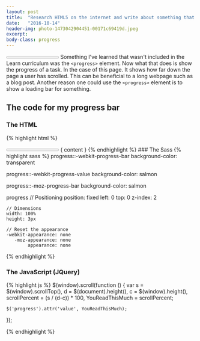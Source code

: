 ```yaml
---
layout: post
title:  "Research HTML5 on the internet and write about something that wasn't discussed in the Learn curriculum."
date:   "2016-10-14"
header-img: photo-1473042904451-00171c69419d.jpeg
excerpt:
body-class: progress
---
```

<progress value="0" max="100"></progress>
Something I've learned that wasn't included in the Learn curriculum was the ```<progress>``` element. Now what that does is show the progress of a task. In the case of this page. It shows how far down the page a user has scrolled. This can be beneficial to a long webpage such as a blog post. Another reason one could use the ```<progress>``` element is to show a loading bar for something.

## The code for my progress bar
### The HTML
{% highlight html %}
  <body>
    <progress value="0" max="100"></progress>
    { content }
  </body>
{% endhighlight %}
### The Sass
{% highlight sass %}
  progress::-webkit-progress-bar
    background-color: transparent

  progress::-webkit-progress-value
    background-color: salmon

  progress::-moz-progress-bar
    background-color: salmon

  progress
    // Positioning
    position: fixed
    left: 0
    top: 0
    z-index: 2

    // Dimensions
    width: 100%
    height: 3px

    // Reset the appearance
    -webkit-appearance: none
       -moz-appearance: none
            appearance: none

{% endhighlight %}

### The JavaScript (JQuery)
{% highlight js %}
  $(window).scroll(function () {
    var s = $(window).scrollTop(),
        d = $(document).height(),
        c = $(window).height(),
        scrollPercent = (s / (d-c)) * 100,
        YouReadThisMuch = scrollPercent;

    $('progress').attr('value', YouReadThisMuch);

  });

{% endhighlight %}
